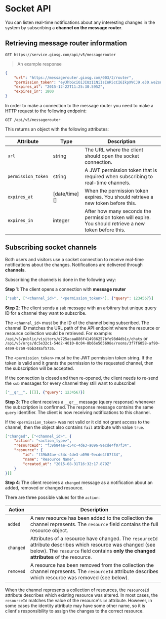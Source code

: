 Socket API
==========

You can listen real-time notifications about any interesting changes in the system by subscribing a **channel on the message router**.

Retrieving message router information
-------------------------------------

    GET https://service.giosg.com/api/v5/messagerouter

> An example response

```json
{
    "url": "https://messagerouter.giosg.com/003/2/router",
    "permission_token": "eyJhbGciOiJIUzI1NiIsInR5cCI6IkpXVCJ9.e30.we2snuuhq-cnPk-GMJVoBhyZ7ZKPa95Qxe_3VkEaf_E",
    "expires_at": "2015-12-22T11:25:30.595Z",
    "expires_in": 1800
}
```

In order to make a connection to the message router you need to make a HTTP request to the following endpoint:

`GET /api/v5/messagerouter`

This returns an object with the following attributes:

Attribute          | Type   | Description
-------------------|--------|------------
`url`              | string | The URL where the client should open the socket connection.
`permission_token` | string | A JWT permission token that is required when subscribing to real-time channels.
`expires_at`       | [date/time][] | When the permission token expires. You should retrieve a new token before this.
`expires_in`       | integer | After how many seconds the permission token will expire. You should retrieve a new token before this.

Subscribing socket channels
---------------------------

Both users and visitors use a socket connection to receive real-time notifications about the changes. Notifications are delivered through **channels**.

Subscribing the channels is done in the following way:

**Step 1**: The client opens a connection with **message router**

```json
["sub", ["<channel_id>", "<permission_token>"], {"query": 1234567}]
```

**Step 2**: The client sends a `sub` message with an arbitrary but unique query ID for a channel they want to subscribe.

The `<channel_id>` must be the ID of the channel being subscribed. The channel ID matches the URL path of the API endpoint where the resource or resource collection would be retrieved. For example: `/api/v5/public/visitors/e725acaa886f414986257bfe98d4db1c/chats` or `/api/v5/orgs/dc5e32c1-54d2-4010-8c04-8b66e565698e/rooms/3f7f6058-af90-4499-b769-9bb348af5736`.

The `<permission_token>` must be the JWT permission token string. If the token is valid and it grants the permission to the requested channel, then the subscription will be accepted.

<aside class="warning">
If the connection is closed and then re-opened, the client needs to re-send the <code>sub</code> messages for every channel they still want to subscribe!
</aside>

```json
["__qr__", [[]], {"query": 1234567}]
```

**Step 3**: The client receives a `__qr__` message (query response) whenever the subscription is confirmed. The response message contains the same `query` identifier. The client is now receiving notifications to this channel.

If the `<permission_token>` was not valid or it did not grant access to the channel, then the object also contains `fail` attribute with value `true`.

```json
["changed", ["<channel_id>", {
    "action": "<action_type>",
    "resourceId": "f39b84ae-c54c-4de3-a096-9ecde4f07f34",
    "resource": {
        "id": "f39b84ae-c54c-4de3-a096-9ecde4f07f34",
        "name": "Resource Name",
        "created_at": "2015-08-31T16:32:17.879Z"
    }
}]]
```

**Step 4**: The client receives a `changed` message as a notification about an added, removed or changed resource.

There are three possible values for the `action`:

Action    | Description
----------|------------
`added`   | A new resource has been added to the collection the channel represents. The `resource` field contains the full resource object.
`changed` | Attributes of a resource have changed. The `resourceId` attribute describes which resource was changed (see below). The `resource` field contains **only the changed attributes** of the resource.
`removed` | A resource has been removed from the collection the channel represents. The `resourceId` attribute describes which resource was removed (see below).

When the channel represents a collection of resources, the `resourceId` attribute describes which existing resource was altered. In most cases, the `resourceId` matches the value of the resource's `id` attribute. However, in some cases the identity attribute may have some other name, so it is client's responsibility to assign the changes to the correct resource.

